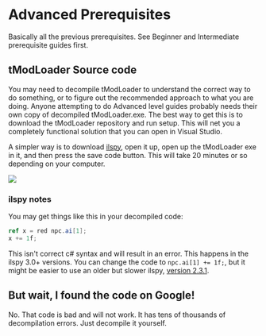 # Advanced Prerequisites
Basically all the previous prerequisites. See Beginner and Intermediate prerequisite guides first. 

## tModLoader Source code
You may need to decompile tModLoader to understand the correct way to do something, or to figure out the recommended approach to what you are doing. Anyone attempting to do Advanced level guides probably needs their own copy of decompiled tModLoader.exe. The best way to get this is to download the tModLoader repository and run setup. This will net you a completely functional solution that you can open in Visual Studio. 

A simpler way is to download [ilspy](https://github.com/icsharpcode/ILSpy/releases/download/v3.0.1/ILSpy_binaries_Net46_Win_3.0.1.3459.zip), open it up, open up the tModLoader exe in it, and then press the save code button. This will take 20 minutes or so depending on your computer.

![](http://i.imgur.com/ZeXH2p5.png)

### ilspy notes
You may get things like this in your decompiled code:    
```cs
ref x = red npc.ai[1];
x += 1f;
```    
This isn't correct c# syntax and will result in an error. This happens in the ilspy 3.0+ versions. You can change the code to `npc.ai[1] += 1f;`, but it might be easier to use an older but slower ilspy, [version 2.3.1](https://github.com/icsharpcode/ILSpy/releases/tag/2.3.1).

## But wait, I found the code on Google!
No. That code is bad and will not work. It has tens of thousands of decompilation errors. Just decompile it yourself.